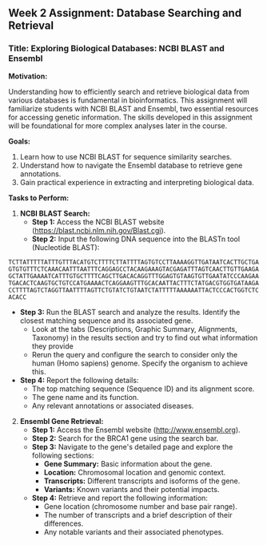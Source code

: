 ## Week 2 Assignment: Database Searching and Retrieval

### Title: Exploring Biological Databases: NCBI BLAST and Ensembl

**Motivation:**

Understanding how to efficiently search and retrieve biological data from various databases is fundamental in bioinformatics. This assignment will familiarize students with NCBI BLAST and Ensembl, two essential resources for accessing genetic information. The skills developed in this assignment will be foundational for more complex analyses later in the course.

**Goals:**

1. Learn how to use NCBI BLAST for sequence similarity searches.
2. Understand how to navigate the Ensembl database to retrieve gene annotations.
3. Gain practical experience in extracting and interpreting biological data.

**Tasks to Perform:**

1. **NCBI BLAST Search:**
   - **Step 1:** Access the NCBI BLAST website (https://blast.ncbi.nlm.nih.gov/Blast.cgi).
   - **Step 2:** Input the following DNA sequence into the BLASTn tool (Nucleotide BLAST):
```
TCTTATTTTTATTTGTTTACATGTCTTTTCTTATTTTAGTGTCCTTAAAAGGTTGATAATCACTTGCTGA
GTGTGTTTCTCAAACAATTTAATTTCAGGAGCCTACAAGAAAGTACGAGATTTAGTCAACTTGTTGAAGA
GCTATTGAAAATCATTTGTGCTTTTCAGCTTGACACAGGTTTGGAGTGTAAGTGTTGAATATCCCAAGAA
TGACACTCAAGTGCTGTCCATGAAAACTCAGGAAGTTTGCACAATTACTTTCTATGACGTGGTGATAAGA
CCTTTTAGTCTAGGTTAATTTTAGTTCTGTATCTGTAATCTATTTTTAAAAAATTACTCCCACTGGTCTC
ACACC
```
   - **Step 3:** Run the BLAST search and analyze the results. Identify the closest matching sequence and its associated gene.
		- Look at the tabs (Descriptions, Graphic Summary, Alignments, Taxonomy) in the results section and try to find out what information they provide
		- Rerun the query and configure the search to consider only the human (Homo sapiens) genome. Specify the organism to achieve this.
   - **Step 4:** Report the following details:
     - The top matching sequence (Sequence ID) and its alignment score.
     - The gene name and its function.
     - Any relevant annotations or associated diseases.
    
2. **Ensembl Gene Retrieval:**
   - **Step 1:** Access the Ensembl website (http://www.ensembl.org).
   - **Step 2:** Search for the BRCA1 gene using the search bar.
   - **Step 3:** Navigate to the gene's detailed page and explore the following sections:
     - **Gene Summary:** Basic information about the gene.
     - **Location:** Chromosomal location and genomic context.
     - **Transcripts:** Different transcripts and isoforms of the gene.
     - **Variants:** Known variants and their potential impacts.
   - **Step 4:** Retrieve and report the following information:
     - Gene location (chromosome number and base pair range).
     - The number of transcripts and a brief description of their differences.
     - Any notable variants and their associated phenotypes.

